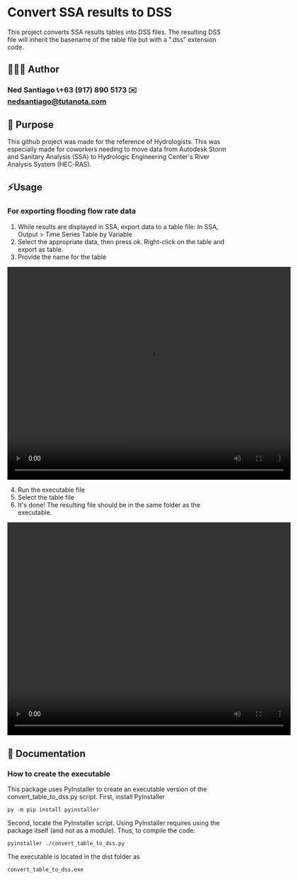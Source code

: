 # Convert SSA results to DSS
This project converts SSA results tables into DSS files. The resulting DSS file will inherit the basename of the table file but with a ".dss" extension code.

## 🧑🏽‍💻 Author
### Ned Santiago  📞+63 (917) 890 5173  ✉️ [nedsantiago@tutanota.com](mailto:nedsantiago@tutanota.com)

## 🎯 Purpose
This github project was made for the reference of Hydrologists. This was especially made for coworkers needing to move data from Autodesk Storm and Sanitary Analysis (SSA) to Hydrologic Engineering Center's River Analysis System (HEC-RAS).

## ⚡Usage
### For exporting flooding flow rate data
1) While results are displayed in SSA, export data to a table file: In SSA, Output > Time Series Table by Variable
2) Select the appropriate data, then press ok. Right-click on the table and export as table.
3) Provide the name for the table

<video width="640" height="480" controls>
  <source src="docs/exporting-flooding-flowrate.mp4" type="video/mp4">
</video>

4) Run the executable file
5) Select the table file
6) It's done! The resulting file should be in the same folder as the executable.

<video width="640" height="480" controls>
  <source src="docs/converting-todss.mp4" type="video/mp4">
</video>

## 📖 Documentation
### How to create the executable
This package uses PyInstaller to create an executable version of the convert_table_to_dss.py script. First, install PyInstaller
```
py -m pip install pyinstaller
```
Second, locate the PyInstaller script. Using PyInstaller requires using the package itself (and not as a module). Thus, to compile the code:
```
pyinstaller ./convert_table_to_dss.py
```
The executable is located in the dist folder as
```
convert_table_to_dss.exe
```